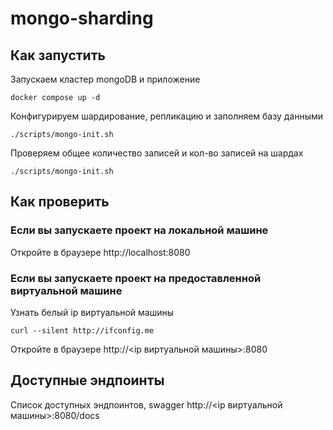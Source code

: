 # mongo-sharding

## Как запустить

Запускаем кластер mongoDB и приложение

```shell
docker compose up -d
```

Конфигурируем шардирование, репликацию и заполняем базу данными

```shell
./scripts/mongo-init.sh
```

Проверяем общее количество записей и кол-во записей на шардах

```shell
./scripts/mongo-init.sh
```

## Как проверить

### Если вы запускаете проект на локальной машине

Откройте в браузере http://localhost:8080

### Если вы запускаете проект на предоставленной виртуальной машине

Узнать белый ip виртуальной машины

```shell
curl --silent http://ifconfig.me
```

Откройте в браузере http://<ip виртуальной машины>:8080

## Доступные эндпоинты

Список доступных эндпоинтов, swagger http://<ip виртуальной машины>:8080/docs